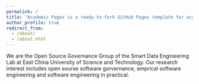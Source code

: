 ```yaml
---
permalink: /
title: "Academic Pages is a ready-to-fork GitHub Pages template for academic personal websites"
author_profile: true
redirect_from: 
  - /about/
  - /about.html
---
```


We are the Open Source Governance Group of the Smart Data Engineering Lab at East China University of Science and Technology. Our research interest includes open sourse software gorvernance, emprical software engineering and software engineering in practical.

